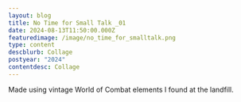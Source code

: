 ```yaml
---
layout: blog
title: No Time for Small Talk _01
date: 2024-08-13T11:50:00.000Z
featuredimage: /image/no_time_for_smalltalk.png
type: content
descblurb: Collage
postyear: "2024"
contentdesc: Collage
---
```

Made using vintage World of Combat elements I found at the landfill. 
